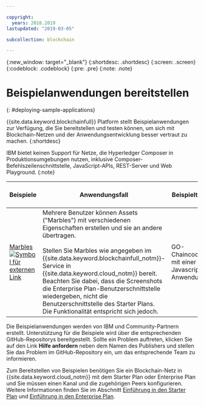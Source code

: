 ```yaml
---

copyright:
  years: 2018.2019
lastupdated: "2019-03-05"

subcollection: blockchain

---
```


{:new_window: target="_blank"}
{:shortdesc: .shortdesc}
{:screen: .screen}
{:codeblock: .codeblock}
{:pre: .pre}
{:note: .note}

# Beispielanwendungen bereitstellen
{: #deploying-sample-applications}

{{site.data.keyword.blockchainfull}} Platform stellt Beispielanwendungen zur Verfügung, die Sie bereitstellen und testen können, um sich mit Blockchain-Netzen und der Anwendungsentwicklung besser vertraut zu machen.
{:shortdesc}

IBM bietet keinen Support für Netze, die Hyperledger Composer in Produktionsumgebungen nutzen, inklusive Composer-Befehlszeilenschnittstelle, JavaScript-APIs, REST-Server und Web Playground.
{:note}

|  Beispiele     | Anwendungsfall       | Beispieltyp  | Ersteller und Support  |
| --------------|---------------------|----|-------|
| [Marbles ![Symbol für externen Link](../images/external_link.svg "Symbol für externen Link")](https://github.com/IBM-Blockchain/marbles "Marbles")| Mehrere Benutzer können Assets ("Marbles") mit verschiedenen Eigenschaften erstellen und sie an andere übertragen. <br> <br> Stellen Sie Marbles wie angegeben im {{site.data.keyword.blockchainfull_notm}}-Service in {{site.data.keyword.cloud_notm}} bereit. Beachten Sie dabei, dass die Screenshots die Enterprise Plan-Benutzerschnittstelle wiedergeben, nicht die Benutzerschnittstelle des Starter Plans. Die Funktionalität entspricht sich jedoch. | GO-Chaincode mit einer Javascript-Anwendung| IBM<br> [Hilfe anfordern ![Symbol für externen Link](../images/external_link.svg "Symbol für externen Link")](https://github.com/IBM-Blockchain/marbles/issues "Hilfe anfordern") |


Die Beispielanwendungen werden von IBM und Community-Partnern erstellt. Unterstützung für die Beispiele wird über die entsprechenden GitHub-Repositorys bereitgestellt. Sollte ein Problem auftreten, klicken Sie auf den Link **Hilfe anfordern** neben dem Namen des Publishers und stellen Sie das Problem im GitHub-Repository ein, um das entsprechende Team zu informieren.

Zum Bereitstellen von Beispielen benötigen Sie ein Blockchain-Netz in {{site.data.keyword.cloud_notm}} mit dem Starter Plan oder Enterprise Plan und Sie müssen einen Kanal und die zugehörigen Peers konfigurieren. Weitere Informationen finden Sie im Abschnitt [Einführung in den Starter Plan](/docs/services/blockchain?topic=blockchain-getting-started-with-starter-plan#getting-started-with-starter-plan) und [Einführung in den Enterprise Plan](/docs/services/blockchain?topic=blockchain-getting-started-with-enterprise-plan#getting-started-with-enterprise-plan).
